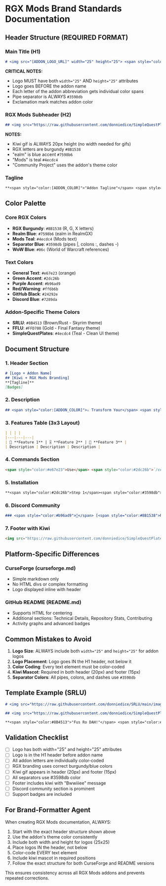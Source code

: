 # RGX Mods Brand Standards Documentation

## Header Structure (REQUIRED FORMAT)

### Main Title (H1)
```markdown
# <img src="[ADDON_LOGO_URL]" width="25" height="25"> <span style="color:[ADDON_COLOR]">A</span><span style="color:[ADDON_COLOR]">D</span><span style="color:[ADDON_COLOR]">D</span><span style="color:[ADDON_COLOR]">O</span><span style="color:[ADDON_COLOR]">N</span> <span style="color:#3598db">|</span> <span style="color:[ADDON_COLOR]">Full Addon Name</span><span style="color:[ADDON_COLOR]">!</span>
```

**CRITICAL NOTES:**
- Logo MUST have both `width="25"` AND `height="25"` attributes
- Logo goes BEFORE the addon name
- Each letter of the addon abbreviation gets individual color spans
- Pipe separator is ALWAYS `#3598db`
- Exclamation mark matches addon color

### RGX Mods Subheader (H2)
```markdown
## <img src="https://raw.githubusercontent.com/donniedice/SimpleQuestPlates/main/images/kiwi.gif" height="20"> <span style="color:#8B1538">R</span><span style="color:#8B1538">G</span><span style="color:#8B1538">X</span> <span style="color:#4ecdc4">Mods</span> <span style="color:#3598db">-</span> [<span style="color:#8B1538">R</span><span style="color:#7598b6">ealm</span><span style="color:#8B1538">G</span><span style="color:#8B1538">X</span>](https://realmgx.com) <span style="color:[ADDON_COLOR]">Community Project</span>
```

**NOTES:**
- Kiwi gif is ALWAYS 20px height (no width needed for gifs)
- RGX letters are burgundy `#8B1538`
- "ealm" is blue accent `#7598b6`
- "Mods" is teal `#4ecdc4`
- "Community Project" uses the addon's theme color

### Tagline
```markdown
**<span style="color:[ADDON_COLOR]">"Addon Tagline"</span> <span style="color:#e67e23">- Now in</span> <span style="color:#06c">World of Warcraft</span><span style="color:#e67e23">!</span>**
```

## Color Palette

### Core RGX Colors
- **RGX Burgundy**: `#8B1538` (R, G, X letters)
- **Realm Blue**: `#7598b6` (ealm in RealmGX)
- **Mods Teal**: `#4ecdc4` (Mods text)
- **Separator Blue**: `#3598db` (pipes |, colons :, dashes -)
- **WoW Blue**: `#06c` (World of Warcraft references)

### Text Colors
- **General Text**: `#e67e23` (orange)
- **Green Accent**: `#2dc26b`
- **Purple Accent**: `#b96ad9`
- **Red/Warning**: `#ff6b6b`
- **GitHub Black**: `#24292e`
- **Discord Blue**: `#7289da`

### Addon-Specific Theme Colors
- **SRLU**: `#8B4513` (Brown/Rust - Skyrim theme)
- **FFLU**: `#FFD700` (Gold - Final Fantasy theme)
- **SimpleQuestPlates**: `#4ecdc4` (Teal - Clean UI theme)

## Document Structure

### 1. Header Section
```markdown
# [Logo + Addon Name]
## [Kiwi + RGX Mods Branding]
**[Tagline]**
[Badges]
```

### 2. Description
```markdown
## <span style="color:[ADDON_COLOR]">⚔️ Transform Your</span> <span style="color:#06c">WoW</span> <span style="color:[ADDON_COLOR]">Experience</span>
```

### 3. Features Table (3x3 Layout)
```markdown
| | | |
|---|---|---|
| 🎵 **Feature 1** | 🎚️ **Feature 2** | 🔧 **Feature 3** |
| Description | Description | Description |
```

### 4. Commands Section
```markdown
<span style="color:#e67e23">Use</span> <span style="color:#2dc26b">`/command`</span> <span style="color:#e67e23">followed by</span><span style="color:#3598db">:</span>
```

### 5. Installation
```markdown
**<span style="color:#2dc26b">Step 1</span><span style="color:#3598db">:</span>** <span style="color:#e67e23">Instructions</span>
```

### 6. Discord Community
```markdown
### <span style="color:#b96ad9">💬</span> [<span style="color:#8B1538">R</span><span style="color:#7598b6">ealm</span><span style="color:#8B1538">G</span><span style="color:#8B1538">X</span>](https://realmgx.com) <span style="color:[ADDON_COLOR]">Discord</span> <span style="color:#3598db">-</span> <span style="color:#2dc26b">Your Gaming Home!</span>
```

### 7. Footer with Kiwi
```markdown
<img src="https://raw.githubusercontent.com/donniedice/SimpleQuestPlates/main/images/kiwi.gif" height="15"> **<span style="color:#2dc26b">The Kiwi Says</span><span style="color:#3598db">:</span>** <span style="color:#b96ad9">"Bwwiiiee."</span>
```

## Platform-Specific Differences

### CurseForge (curseforge.md)
- Simple markdown only
- No HTML divs or complex formatting
- Logo displayed inline with header

### GitHub README (README.md)
- Supports HTML for centering
- Additional sections: Technical Details, Repository Stats, Contributing
- Activity graphs and advanced badges

## Common Mistakes to Avoid

1. **Logo Size**: ALWAYS include both `width="25"` and `height="25"` for addon logos
2. **Logo Placement**: Logo goes IN the H1 header, not below it
3. **Color Coding**: Every text element must be color-coded
4. **Kiwi Mascot**: Required in both header (20px) and footer (15px)
5. **Separator Colors**: All pipes, colons, and dashes use `#3598db`

## Template Example (SRLU)

```markdown
# <img src="https://raw.githubusercontent.com/donniedice/SRLU/main/images/SRLU_logo_400x400.png" width="25" height="25"> <span style="color:#8B4513">S</span><span style="color:#8B4513">R</span><span style="color:#8B4513">L</span><span style="color:#8B4513">U</span> <span style="color:#3598db">|</span> <span style="color:#8B4513">Skyrim Level-Up</span><span style="color:#8B4513">!</span>

## <img src="https://raw.githubusercontent.com/donniedice/SimpleQuestPlates/main/images/kiwi.gif" height="20"> <span style="color:#8B1538">R</span><span style="color:#8B1538">G</span><span style="color:#8B1538">X</span> <span style="color:#4ecdc4">Mods</span> <span style="color:#3598db">-</span> [<span style="color:#8B1538">R</span><span style="color:#7598b6">ealm</span><span style="color:#8B1538">G</span><span style="color:#8B1538">X</span>](https://realmgx.com) <span style="color:#8B4513">Community Project</span>

**<span style="color:#8B4513">"Fus Ro DAH!"</span> <span style="color:#e67e23">- Now in</span> <span style="color:#06c">World of Warcraft</span><span style="color:#e67e23">!</span>**
```

## Validation Checklist

- [ ] Logo has both width="25" and height="25" attributes
- [ ] Logo is in the H1 header before addon name
- [ ] All addon letters are individually color-coded
- [ ] RGX branding uses correct burgundy/blue colors
- [ ] Kiwi gif appears in header (20px) and footer (15px)
- [ ] All separators use #3598db color
- [ ] Footer includes kiwi with "Bwwiiiee" message
- [ ] Discord community section is prominent
- [ ] Support badges are included

## For Brand-Formatter Agent

When creating RGX Mods documentation, ALWAYS:

1. Start with the exact header structure shown above
2. Use the addon's theme color consistently
3. Include both width and height for logos (25x25)
4. Place logos IN the header, not below
5. Color-code EVERY text element
6. Include kiwi mascot in required positions
7. Follow the exact structure for both CurseForge and README versions

This ensures consistency across all RGX Mods addons and prevents repeated corrections.